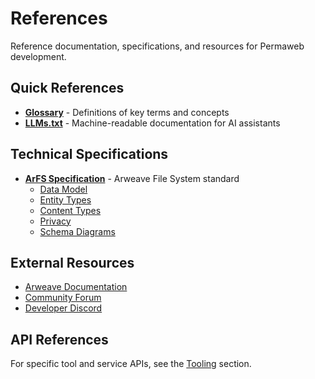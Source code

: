# References

Reference documentation, specifications, and resources for Permaweb development.

## Quick References

- **[Glossary](./glossary.md)** - Definitions of key terms and concepts
- **[LLMs.txt](./llms.md)** - Machine-readable documentation for AI assistants

## Technical Specifications

- **[ArFS Specification](../concepts/arfs/arfs.md)** - Arweave File System standard
  - [Data Model](../concepts/arfs/data-model.md)
  - [Entity Types](../concepts/arfs/entity-types.md)  
  - [Content Types](../concepts/arfs/content-types.md)
  - [Privacy](../concepts/arfs/privacy.md)
  - [Schema Diagrams](../concepts/arfs/schema-diagrams.md)

## External Resources

- [Arweave Documentation](https://arweave.org)
- [Community Forum](https://community.arweave.org)
- [Developer Discord](https://discord.gg/arweave)

## API References

For specific tool and service APIs, see the [Tooling](../tooling/index.md) section.